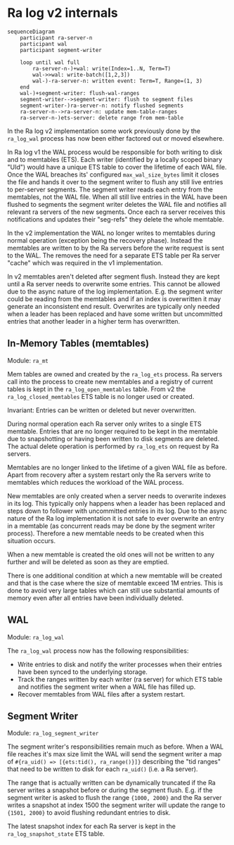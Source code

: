 # Ra log v2 internals

```mermaid
sequenceDiagram
    participant ra-server-n
    participant wal
    participant segment-writer

    loop until wal full
        ra-server-n-)+wal: write(Index=1..N, Term=T)
        wal->>wal: write-batch([1,2,3])
        wal-)-ra-server-n: written event: Term=T, Range=(1, 3)
    end
    wal-)+segment-writer: flush-wal-ranges
    segment-writer-->segment-writer: flush to segment files
    segment-writer-)ra-server-n: notify flushed segments
    ra-server-n-->ra-server-n: update mem-table-ranges
    ra-server-n-)ets-server: delete range from mem-table
```

In the Ra log v2 implementation some work previously done by the `ra_log_wal`
process has now been either factored out or moved elsewhere.

In Ra log v1 the WAL process would be responsible for both writing to disk and
to memtables (ETS). Each writer (identified by a locally scoped binary "UId") would
have a unique ETS table to cover the lifetime of each WAL file. Once the WAL breaches
its' configured `max_wal_size_bytes` limit it closes the file and hands it over to
the segment writer to flush any still live entries to per-server segments.
The segment writer reads each entry from the memtables, not the WAL file.
When all still live entries in the WAL have been flushed to segments the segment
writer deletes the WAL file and notifies all relevant ra servers of the new
segments. Once each ra server receives this notifications and updates their
"seg-refs" they delete the whole memtable.

In the v2 implementation the WAL no longer writes to memtables during normal
operation (exception being the recovery phase). Instead the memtables are
written to by the Ra servers before the write request is sent to the WAL.
The removes the need for a separate ETS table per Ra server "cache" which was
required in the v1 implementation.

In v2 memtables aren't deleted after segment flush. Instead they are kept until
a Ra server needs to overwrite some entries. This cannot be allowed due to the
async nature of the log implementation. E.g. the segment writer could be reading
from the memtables and if an index is overwritten it may generate an inconsistent
end result. Overwrites are typically only needed when a leader has been replaced
and have some written but uncommitted entries that another leader in a higher
term has overwritten. 


## In-Memory Tables (memtables)

Module: `ra_mt`

Mem tables are owned and created by the `ra_log_ets` process. Ra servers call
into the process to create new memtables and a registry of current tables is
kept in the `ra_log_open_memtables` table. From v2 the `ra_log_closed_memtables`
ETS table is no longer used or created.

Invariant: Entries can be written or deleted but never overwritten.

During normal operation each Ra server only writes to a single ETS memtable.
Entries that are no longer required to be kept in the memtable due to snapshotting
or having been written to disk segments are deleted. The actual delete operation
is performed by `ra_log_ets` on request by Ra servers.

Memtables are no longer linked to the lifetime of a given WAL file as before.
Apart from recovery after a system restart only the Ra servers write to
memtables which reduces the workload of the WAL process.

New memtables are only created when a server needs to overwrite indexes in its
log. This typically only happens when a leader has been replaced and steps down
to follower with uncommitted entries in its log. Due to the async nature of the
Ra log implementation it is not safe to ever overwrite an entry in a memtable
(as concurrent reads may be done by the segment writer process). Therefore a new
memtable needs to be created when this situation occurs.

When a new memtable is created the old ones will not be written to any further
and will be deleted as soon as they are emptied.

There is one additional condition at which a new memtable will be created and
that is the case where the size of memtable exceed 1M entries. This is done
to avoid very large tables which can still use substantial amounts of memory even
after all entries have been individually deleted.

## WAL

Module: `ra_log_wal`

The `ra_log_wal` process now has the following responsibilities:

* Write entries to disk and notify the writer processes when their entries
have been synced to the underlying storage.
* Track the ranges written by each writer (ra server) for which ETS table and
notifies the segment writer when a WAL file has filled up.
* Recover memtables from WAL files after a system restart.

## Segment Writer

Module: `ra_log_segment_writer`

The segment writer's responsibilities remain much as before.
When a WAL file reaches it's max size limit the WAL will send the segment writer
a map of `#{ra_uid() => [{ets:tid(), ra_range()}]}` describing the "tid ranges"
that need to be written to disk for each `ra_uid()` (i.e. a Ra server).

The range that is actually written can be dynamically truncated if the Ra server
writes a snapshot before or during the segment flush. E.g. if the segment writer
is asked to flush the range `{1000, 2000}` and the Ra server writes a snapshot
at index 1500 the segment writer will update the range to `{1501, 2000}` to avoid flushing
redundant entries to disk.

The latest snapshot index for each Ra server is kept in the `ra_log_snapshot_state`
ETS table.

